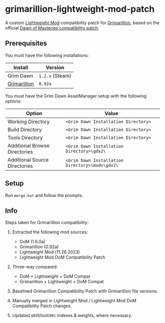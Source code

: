 # grimarillion-lightweight-mod-patch

A custom [Lightweight Mod](https://forums.crateentertainment.com/t/lightweight-mod-for-speeding-up-the-leveling-process/108690) compatibility patch for [Grimarillion](https://forums.crateentertainment.com/t/rel-grimarillion-v92/46587), based on the official [Dawn of Masteries compatibility patch](https://forums.crateentertainment.com/t/lightweight-mod-for-speeding-up-the-leveling-process/108690/148).

## Prerequisites

You must have the following installations:

| Install                                                                            | Version         |
| ---------------------------------------------------------------------------------- | --------------- |
| Grim Dawn                                                                          | `1.2.x` (Steam) |
| [Grimarillion](https://forums.crateentertainment.com/t/rel-grimarillion-v92/46587) | `0.92a`         |

You must have the Grim Dawn AssetManager setup with the following options:

| Option                        | Value                                           |
| ----------------------------- | ----------------------------------------------- |
| Working Directory             | `<Grim Dawn Installation Directory>`            |
| Build Directory               | `<Grim Dawn Installation Directory>`            |
| Tools Directory               | `<Grim Dawn Installation Directory>`            |
| Additional Browse Directories | `<Grim Dawn Installation Directory>\gdx2\`      |
| Additional Source Directories | `<Grim Dawn Installation Directory>\mods\gdx2\` |

## Setup

Run `merge.bat` and follow the prompts.

## Info

Steps taken for Grimarillion compatibility:

1. Extracted the following mod sources:

   - DoM (1.6.0a)
   - Grimarillion (0.92a)
   - Lightweight Mod (11.26.2023)
   - Lightweight Mod DoM Compatibility Patch

2. Three-way compared:

   - DoM + Lightweight + DoM Compat
   - Grimarillion + Lightweight + DoM Compat

3. Baselined Grimarillion Compatibility Patch with Grimarillion file versions.
4. Manually merged in Lightweight Mod / Lightweight Mod DoM Compatibility Patch changes.
5. Updated skill/loot/etc indexes & weights, where necessary.
